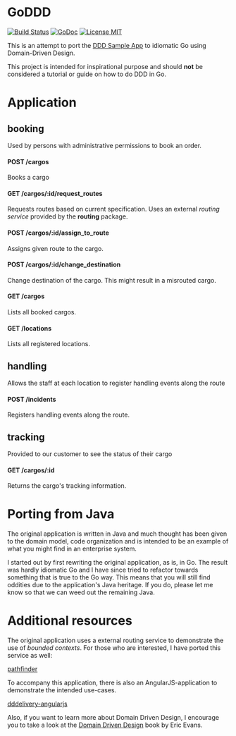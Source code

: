 # GoDDD 

[![Build Status](https://travis-ci.org/marcusolsson/goddd.svg?branch=master)](https://travis-ci.org/marcusolsson/goddd)
[![GoDoc](https://img.shields.io/badge/godoc-reference-blue.svg?style=flat)](https://godoc.org/github.com/marcusolsson/goddd)
[![License MIT](https://img.shields.io/badge/license-MIT-lightgrey.svg?style=flat)](LICENSE)

This is an attempt to port the [DDD Sample App](http://dddsample.sourceforge.net/) to idiomatic Go using Domain-Driven Design. 

This project is intended for inspirational purpose and should **not** be considered a tutorial or guide on how to do DDD in Go. 

Application
===========

booking
-------

Used by persons with administrative permissions to book an order. 

#### POST /cargos

Books a cargo

#### GET /cargos/:id/request_routes

Requests routes based on current specification. Uses an external _routing service_ provided by the **routing** package.

#### POST /cargos/:id/assign_to_route

Assigns given route to the cargo.

#### POST /cargos/:id/change_destination

Change destination of the cargo. This might result in a misrouted cargo.

#### GET /cargos

Lists all booked cargos.

#### GET /locations

Lists all registered locations.

handling
--------

Allows the staff at each location to register handling events along the route

#### POST /incidents

Registers handling events along the route.

tracking
--------

Provided to our customer to see the status of their cargo

#### GET /cargos/:id

Returns the cargo's tracking information.

Porting from Java
=================

The original application is written in Java and much thought has been given to the domain model, code organization and is intended to be an example of what you might find in an enterprise system.

I started out by first rewriting the original application, as is, in Go. The result was hardly idiomatic Go and I have since tried to refactor towards something that is true to the Go way. This means that you will still find oddities due to the application's Java heritage. If you do, please let me know so that we can weed out the remaining Java.

Additional resources
====================

The original application uses a external routing service to demonstrate the use of _bounded contexts_. For those who are interested, I have ported this service as well:

[pathfinder](https://github.com/marcusolsson/pathfinder)

To accompany this application, there is also an AngularJS-application to demonstrate the intended use-cases.

[dddelivery-angularjs](https://github.com/marcusolsson/dddelivery-angularjs)

Also, if you want to learn more about Domain Driven Design, I encourage you to take a look at the [Domain Driven Design](http://www.amazon.com/Domain-Driven-Design-Tackling-Complexity-Software/dp/0321125215) book by Eric Evans.
